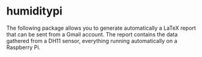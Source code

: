 # humiditypi
The following package allows you to generate automatically a LaTeX report that can be sent from a Gmail account. The report contains the data gathered from a DH11 sensor, everything running automatically on a Raspberry Pi.
